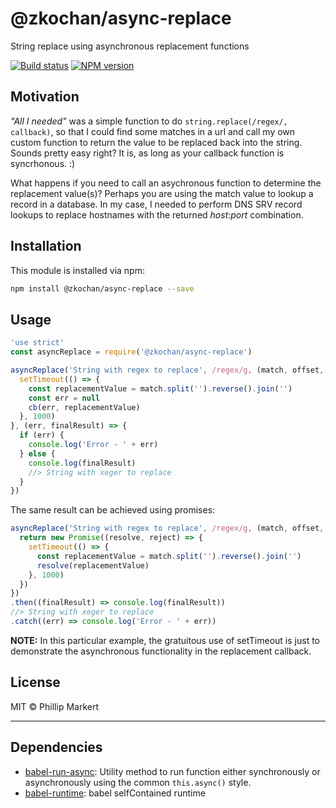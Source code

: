 <!--@'# ' + package.name-->
# @zkochan/async-replace
<!--/@-->

<!--@package.description-->
String replace using asynchronous replacement functions
<!--/@-->

<!--@shields.flatSquare('travis', 'npm')-->
[![Build status](https://img.shields.io/travis/zkochan/async-replace.svg?style=flat-square)](https://travis-ci.org/zkochan/async-replace)
[![NPM version](https://img.shields.io/npm/v/@zkochan/async-replace.svg?style=flat-square)](https://www.npmjs.com/package/@zkochan/async-replace)
<!--/@-->


## Motivation

*"All I needed"* was a simple function to do `string.replace(/regex/, callback)`, so that I could find some matches in a url
and call my own custom function to return the value to be replaced back into the string. Sounds pretty easy right? It is,
as long as your callback function is syncrhonous. :)

What happens if you need to call an asychronous function to determine the replacement value(s)? Perhaps you are using the
match value to lookup a record in a database. In my case, I needed to perform DNS SRV record lookups to replace hostnames
with the returned *host:port* combination.


<!--@installation()-->
## Installation

This module is installed via npm:

``` sh
npm install @zkochan/async-replace --save
```
<!--/@-->


## Usage

<!--@example('./example.js')-->
``` js
'use strict'
const asyncReplace = require('@zkochan/async-replace')

asyncReplace('String with regex to replace', /regex/g, (match, offset, str, cb) => {
  setTimeout(() => {
    const replacementValue = match.split('').reverse().join('')
    const err = null
    cb(err, replacementValue)
  }, 1000)
}, (err, finalResult) => {
  if (err) {
    console.log('Error - ' + err)
  } else {
    console.log(finalResult)
    //> String with xeger to replace
  }
})
```

The same result can be achieved using promises:

``` js
asyncReplace('String with regex to replace', /regex/g, (match, offset, str) => {
  return new Promise((resolve, reject) => {
    setTimeout(() => {
      const replacementValue = match.split('').reverse().join('')
      resolve(replacementValue)
    }, 1000)
  })
})
.then((finalResult) => console.log(finalResult))
//> String with xeger to replace
.catch((err) => console.log('Error - ' + err))
```
<!--/@-->

**NOTE:** In this particular example, the gratuitous use of setTimeout is just to demonstrate the asynchronous functionality in the replacement callback.


<!--@license()-->
## License

MIT © Phillip Markert
<!--/@-->

***

<!--@dependencies()-->
## Dependencies

- [babel-run-async](https://github.com/zkochan/run-async): Utility method to run function either synchronously or asynchronously using the common `this.async()` style.
- [babel-runtime](https://github.com/babel/babel/blob/master/packages): babel selfContained runtime

<!--/@-->
